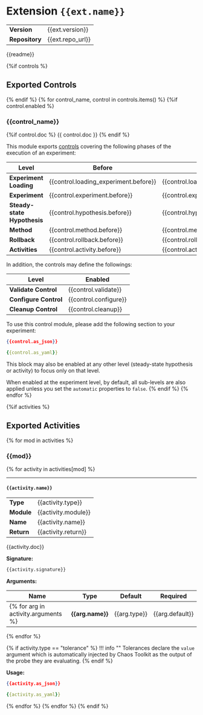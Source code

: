 # Extension `{{ext.name}}`

|                       |               |
| --------------------- | ------------- |
| **Version**           | {{ext.version}} |
| **Repository**        | {{ext.repo_url}} |


{{readme}}

{%if controls %}
## Exported Controls
{% endif %}
{% for control_name, control in controls.items() %}
{%if control.enabled %}
### {{control_name}}


{%if control.doc %}
{{ control.doc }}
{% endif %}

This module exports [controls][] covering the following phases of the execution
of an experiment:

[controls]: https://docs.chaostoolkit.org/reference/api/experiment/#controls

|            Level             |             Before             |             After             |
| -----------------------------| ------------------------------ |------------------------------ |
| **Experiment Loading**       | {{control.loading_experiment.before}} | {{control.loading_experiment.after}} |
| **Experiment**               | {{control.experiment.before}} | {{control.experiment.after}} |
| **Steady-state Hypothesis**  | {{control.hypothesis.before}} | {{control.hypothesis.after}} |
| **Method**                   | {{control.method.before}} | {{control.method.after}} |
| **Rollback**                 | {{control.rollback.before}} | {{control.rollback.after}} |
| **Activities**               | {{control.activity.before}} | {{control.activity.after}} |

In addition, the controls may define the followings:

|            Level             |             Enabled             |
| -----------------------------| ------------------------------ |
| **Validate Control**       | {{control.validate}} |
| **Configure Control**       | {{control.configure}} |
| **Cleanup Control**       | {{control.cleanup}} |

To use this control module, please add the following section to your experiment:

```json
{{control.as_json}}
```

```yaml
{{control.as_yaml}}
```

This block may also be enabled at any other level (steady-state hypothesis or
activity) to focus only on that level.

When enabled at the experiment level, by default, all sub-levels are also
applied unless you set the `automatic` properties to `false`.
{% endif %}
{% endfor %}

{%if activities %}
## Exported Activities

{% for mod in activities %}

### {{mod}}

{% for activity in activities[mod] %}

***

#### `{{activity.name}}`

|                       |               |
| --------------------- | ------------- |
| **Type**              | {{activity.type}} |
| **Module**            | {{activity.module}} |
| **Name**              | {{activity.name}} |
| **Return**              | {{activity.return}} |


{{activity.doc}}

**Signature:**

```python
{{activity.signature}}
```

**Arguments:**

| Name | Type | Default | Required |
| --------------------- | ------------- | ------------- | ------------- |
{% for arg in activity.arguments %}| **{{arg.name}}**      | {{arg.type}} | {{arg.default}} | {{arg.required}} |
{% endfor %}

{% if activity.type == "tolerance" %}
!!! info ""
    Tolerances declare the `value` argument which is automatically injected by
    Chaos Toolkit as the output of the probe they are evaluating.
{% endif %}

**Usage:**

```json
{{activity.as_json}}
```

```yaml
{{activity.as_yaml}}
```

{% endfor %}
{% endfor %}
{% endif %}